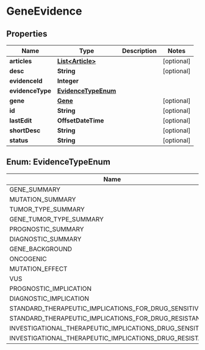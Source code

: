 

# GeneEvidence


## Properties

Name | Type | Description | Notes
------------ | ------------- | ------------- | -------------
**articles** | [**List&lt;Article&gt;**](Article.md) |  |  [optional]
**desc** | **String** |  |  [optional]
**evidenceId** | **Integer** |  | 
**evidenceType** | [**EvidenceTypeEnum**](#EvidenceTypeEnum) |  | 
**gene** | [**Gene**](Gene.md) |  |  [optional]
**id** | **String** |  |  [optional]
**lastEdit** | **OffsetDateTime** |  |  [optional]
**shortDesc** | **String** |  |  [optional]
**status** | **String** |  |  [optional]



## Enum: EvidenceTypeEnum

Name | Value
---- | -----
GENE_SUMMARY | &quot;GENE_SUMMARY&quot;
MUTATION_SUMMARY | &quot;MUTATION_SUMMARY&quot;
TUMOR_TYPE_SUMMARY | &quot;TUMOR_TYPE_SUMMARY&quot;
GENE_TUMOR_TYPE_SUMMARY | &quot;GENE_TUMOR_TYPE_SUMMARY&quot;
PROGNOSTIC_SUMMARY | &quot;PROGNOSTIC_SUMMARY&quot;
DIAGNOSTIC_SUMMARY | &quot;DIAGNOSTIC_SUMMARY&quot;
GENE_BACKGROUND | &quot;GENE_BACKGROUND&quot;
ONCOGENIC | &quot;ONCOGENIC&quot;
MUTATION_EFFECT | &quot;MUTATION_EFFECT&quot;
VUS | &quot;VUS&quot;
PROGNOSTIC_IMPLICATION | &quot;PROGNOSTIC_IMPLICATION&quot;
DIAGNOSTIC_IMPLICATION | &quot;DIAGNOSTIC_IMPLICATION&quot;
STANDARD_THERAPEUTIC_IMPLICATIONS_FOR_DRUG_SENSITIVITY | &quot;STANDARD_THERAPEUTIC_IMPLICATIONS_FOR_DRUG_SENSITIVITY&quot;
STANDARD_THERAPEUTIC_IMPLICATIONS_FOR_DRUG_RESISTANCE | &quot;STANDARD_THERAPEUTIC_IMPLICATIONS_FOR_DRUG_RESISTANCE&quot;
INVESTIGATIONAL_THERAPEUTIC_IMPLICATIONS_DRUG_SENSITIVITY | &quot;INVESTIGATIONAL_THERAPEUTIC_IMPLICATIONS_DRUG_SENSITIVITY&quot;
INVESTIGATIONAL_THERAPEUTIC_IMPLICATIONS_DRUG_RESISTANCE | &quot;INVESTIGATIONAL_THERAPEUTIC_IMPLICATIONS_DRUG_RESISTANCE&quot;



